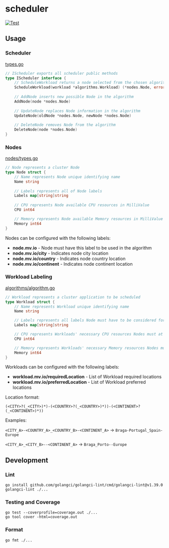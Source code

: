 # scheduler

[![Test](https://github.com/mv-orchestration/scheduler/actions/workflows/test.yml/badge.svg?branch=develop)](https://github.com/mv-orchestration/scheduler/actions/workflows/test.yml)

## Usage

### Scheduler

[types.go](types.go)
```go
// IScheduler exports all scheduler public methods
type IScheduler interface {
    // ScheduleWorkload returns a node selected from the chosen algorithm to bind the workload
    ScheduleWorkload(workload *algorithms.Workload) (*nodes.Node, error)
    
    // AddNode inserts new possible Node in the algorithm
    AddNode(node *nodes.Node)
    
    // UpdateNode replaces Node information in the algorithm
    UpdateNode(oldNode *nodes.Node, newNode *nodes.Node)
    
    // DeleteNode removes Node from the algorithm
    DeleteNode(node *nodes.Node)
}
```

### Nodes

[nodes/types.go](nodes/types.go)
```go
// Node represents a cluster Node
type Node struct {
	// Name represents Node unique identifying name
	Name string
	
	// Labels represents all of Node labels
	Labels map[string]string
	
	// CPU represents Node available CPU resources in MilliValue
	CPU int64

	// Memory represents Node available Memory resources in MilliValue
	Memory int64
}
```

Nodes can be configured with the following labels:

- **node.mv.io** - Node must have this label to be used in the algorithm
- **node.mv.io/city** - Indicates node city location
- **node.mv.io/country** - Indicates node country location
- **node.mv.io/continent** - Indicates node continent location

### Workload Labeling

[algorithms/algorithm.go](algorithms/algorithm.go)
```go
// Workload represents a cluster application to be scheduled
type Workload struct {
	// Name represents Workload unique identifying name
	Name string

	// Labels represents all labels Node must have to be considered for this workload schedule
	Labels map[string]string

	// CPU represents Workloads' necessary CPU resources Nodes must at least have available
	CPU int64

	// Memory represents Workloads' necessary Memory resources Nodes must at least have available
	Memory int64
}
```

Workloads can be configured with the following labels:

- **workload.mv.io/requiredLocation** - List of Workload required locations
- **workload.mv.io/preferredLocation** - List of Workload preferred locations

Location format:

`(<CITY>?(_<CITY>)*)-(<COUNTRY>?(_<COUNTRY>)*))-(<CONTINENT>?(_<CONTINENT>)*))`

Examples:

`<CITY_A>-<COUNTRY_A>_<COUNTRY_B>-<CONTINENT_A>` -> `Braga-Portugal_Spain-Europe`

`<CITY_A>_<CITY_B>--<CONTINENT_A>` -> `Braga_Porto--Europe`

## Development

### Lint
```shell
go install github.com/golangci/golangci-lint/cmd/golangci-lint@v1.39.0
golangci-lint ./...
```

### Testing and Coverage
```shell
go test --coverprofile=coverage.out ./...
go tool cover -html=coverage.out 
```

### Format

```shell
go fmt ./...
```
